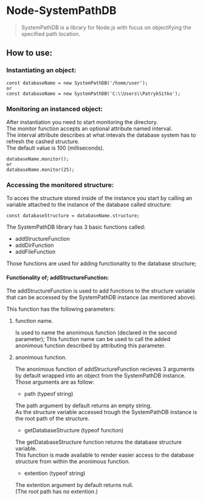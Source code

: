 # Node-SystemPathDB

> SystemPathDB is a library for Node.js with focus on objectifying the specified path location.

## How to use:

### Instantiating an object:

    const databaseName = new SystemPathDB('/home/user');
    or
    const databaseName = new SystemPathDB('C:\\Users\\PatrykSitko');

### Monitoring an instanced object:

After instantiation you need to start monitoring the directory.
<br>
The monitor function accepts an optional attribute named interval.
<br>
The interval attribute describes at what intevals the database system has to refresh the cashed structure.
<br>
The default value is 100 (milliseconds).

    databaseName.monitor();
    or
    databaseName.monitor(25);

### Accessing the monitored structure:

To acces the structure stored inside of the instance you start by calling an variable attached to the instance of the database called structure:

    const databaseStructure = databaseName.structure;

The SystemPathDB library has 3 basic functions called:

- addStructureFunction
- addDirFunction
- addFileFunction

Those functions are used for adding functionality to the database structure;

#### Functionality of; addStructureFunction:

The addStructureFunction is used to add functions to the structure variable that can be accessed by the SystemPathDB instance (as mentioned above).

This function has the following parameters:

1. function name.

   Is used to name the anonimous function (declared in the second parameter); This function name can be used to call the added anonimous function described by attributing this parameter.

2. anonimous function.

   The anonimous function of addStructureFunction recieves 3 arguments by default wrapped into an object from the SystemPathDB instance. Those arguments are as follow:

   - path (typeof string)

   The path argument by default returns an empty string.
   <br>
   As the structure variable accessed trough the SystemPathDB instance is the root path of the structure.

   - getDatabaseStructure (typeof function)

   The getDatabaseStructure function returns the database structure variable.
   <br>
   This function is made available to render easier access to the database structure from within the anonimous function.

   - extention (typeof string)

   The extention argument by default returns null.
   <br>
   (The root path has no extention.)
